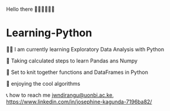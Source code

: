 Hello there 🖐🏾🖐🏾🖐🏾

# Learning-Python
🧞‍♀️ I am currently learning Exploratory Data Analysis with Python

👢 Taking calculated steps to learn Pandas ans Numpy

🧶 Set to knit together functions and DataFrames in  Python

🐒 enjoying the cool algorithms

📞 how to reach me jwndirangu@uonbi.ac.ke, https://www.linkedin.com/in/josephine-kagunda-7196ba82/
